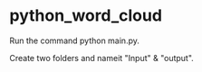 # python_word_cloud

Run the command python main.py.

Create two folders and  nameit  "Input" & "output".
